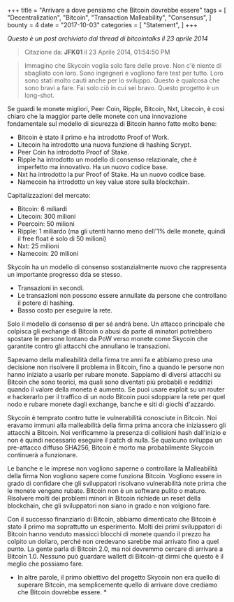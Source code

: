 +++
title = "Arrivare a dove pensiamo che Bitcoin dovrebbe essere"
tags = [
    "Decentralization",
    "Bitcoin",
    "Transaction Malleability",
    "Consensus",
]
bounty = 4
date = "2017-10-03"
categories = [
    "Statement",
]
+++

*Questo è un post archiviato dal thread di bitcointalks il 23 aprile 2014*

> Citazione da: **JFK01** il 23 Aprile 2014, 01:54:50 PM

> Immagino che Skycoin voglia solo fare delle prove. Non c'è niente di sbagliato
con loro. Sono ingegneri e vogliono fare test per tutto. Loro sono
stati molto cauti anche per lo sviluppo. Questo è qualcosa che sono bravi a fare.
Fai solo ciò in cui sei bravo. Questo progetto è un long-shot.

Se guardi le monete migliori, Peer Coin, Ripple, Bitcoin, Nxt, Litecoin, è così
chiaro che la maggior parte delle monete con una innovazione fondamentale sul modello di sicurezza di Bitcoin
hanno fatto molto bene:

- Bitcoin è stato il primo e ha introdotto Proof of Work.
- Litecoin ha introdotto una nuova funzione di hashing Scrypt.
- Peer Coin ha introdotto Proof of Stake.
- Ripple ha introdotto un modello di consenso relazionale, che è imperfetto ma innovativo. Ha un nuovo codice base.
- Nxt ha introdotto la pur Proof of Stake. Ha un nuovo codice base.
- Namecoin ha introdotto un key value store sulla blockchain.

Capitalizzazioni del mercato:

- Bitcoin: 6 miliardi
- Litecoin: 300 milioni
- Peercoin: 50 milioni
- Ripple: 1 miliardo (ma gli utenti hanno meno dell'1% delle monete, quindi il free float è solo di 50 milioni)
- Nxt: 25 milioni
- Namecoin: 20 milioni

Skycoin ha un modello di consenso sostanzialmente nuovo che rappresenta un importante progresso dda se stesso.

- Transazioni in secondi.
- Le transazioni non possono essere annullate da persone che controllano il potere di hashing.
- Basso costo per eseguire la rete.

Solo il modello di consenso di per sé andrà bene. Un attacco principale che colpisca
gli exchange di Bitcoin o abusi da parte di minatori potrebbero spostare le persone lontano da PoW verso
monete come Skycoin che garantite contro gli attacchi che annullano le transazioni.

Sapevamo della malleabilità della firma tre anni fa e abbiamo preso una decisione
non risolvere il problema in Bitcoin, fino a quando le persone non hanno iniziato a usarlo per rubare monete.
Sappiamo di diversi attacchi su Bitcoin che sono teorici, ma quali sono
diventati più probabili e redditizi quando il valore della moneta è aumento. Se puoi usare
exploit su un router e hackerarlo per il traffico di un nodo Bitcoin
puoi sdoppiare la rete per quel nodo e rubare monete dagli exchange,
banche e siti di giochi d'azzardo.

Skycoin è temprato contro tutte le vulnerabilità conosciute in Bitcoin. Noi eravamo
immuni alla malleabilità della firma prima ancora che iniziassero gli attacchi a Bitcoin. Noi
verificammo la presenza di collisioni hash dall'inizio e non è quindi necessario eseguire il patch di nulla.
Se qualcuno sviluppa un pre-attacco diffuso SHA256, Bitcoin è morto ma probabilmente Skycoin continuerà a funzionare.

Le banche e le imprese non vogliono saperne o controllare la Malleabilità della firma
Non vogliono sapere come funziona Bitcoin. Vogliono essere in grado di
confidare che gli sviluppatori risolvano vulnerabilità note prima che le monete vengano rubate.
Bitcoin non è un software pulito o maturo. Risolvere molti dei problemi minori in
Bitcoin richiede un reset della blockchain, che gli sviluppatori non siano in grado e non volgiono fare.

Con il successo finanziario di Bitcoin, abbiamo dimenticato che Bitcoin è stato il primo
ma soprattutto un esperimento. Molti dei primi sviluppatori di Bitcoin hanno
venduto massicci blocchi di monete quando il prezzo ha colpito un dollaro, perché non credevano sarebbe mai
arrivato fino a quel punto. La gente parla di Bitcoin 2.0, ma noi
dovremmo cercare di arrivare a Bitcoin 1.0. Nessuno può guardare wallett di Bitcoin-qt
dirmi che questo è il meglio che possiamo fare.

* In altre parole, il primo obiettivo del progetto Skycoin non era quello di superare Bitcoin, ma semplicemente quello di arrivare dove crediamo che Bitcoin dovrebbe essere. *
